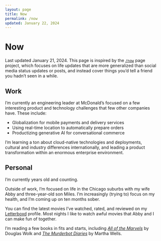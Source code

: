 ```yaml
---
layout: page
title: Now
permalink: /now
updated: January 22, 2024
---
```


# Now

Last updated January 21, 2024. This page is inspired by the [`/now`](https://nownownow.com/about) page project, which focuses on life updates that are more generalized than social media status updates or posts, and instead cover things you’d tell a friend you hadn’t seen in a while.

## Work

I’m currently an engineering leader at McDonald’s focused on a few interesting product and technology challenges that few other companies have. These include:

- Globalization for mobile payments and delivery services
- Using real-time location to automatically prepare orders
- Productizing generative AI for conversational commerce

I’m learning a ton about cloud-native technologies and deployments, cultural and industry differences internationally, and leading a product transformation within an enormous enterprise environment.

## Personal 

I’m currently <script>document.write(`${(new Date()-new Date("1991-07-26T13:44:00Z"))/1000/60/60/24/365.25}`)</script> years old and counting.

Outside of work, I’m focused on life in the Chicago suburbs with my wife Abby and three-year-old son Miles. I’m increasingly (trying to) focus on my health, and I’m coming up on ten months sober.

You can find the latest movies I’ve watched, rated, and reviewed on my [Letterboxd](https://letterboxd.com/conmas) profile. Most nights I like to watch awful movies that Abby and I can make fun of together.

I’m reading a few books in fits and starts, including [*All of the Marvels*](https://apple.co/3U85Oub) by Douglas Wolk and [*The Murderbot Diaries*](https://apple.co/48DqfDJ) by Martha Wells.